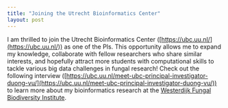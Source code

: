 ```yaml
---
title: "Joining the Utrecht Bioinformatics Center"
layout: post
---
```

I am thrilled to join the Utrecht Bioinformatics Center ([https://ubc.uu.nl/](https://ubc.uu.nl/)) as one of the PIs. 
This opportunity allows me to expand my knowledge, collaborate with fellow researchers who share similar interests, 
and hopefully attract more students with computational skills to tackle various big data challenges in fungal research! 
Check out the following interview ([https://ubc.uu.nl/meet-ubc-principal-investigator-duong-vu/](https://ubc.uu.nl/meet-ubc-principal-investigator-duong-vu/)) 
to learn more about my bioinformatics research at the [Westerdijk Fungal Biodiversity Institute](https://wi.knaw.nl/).
